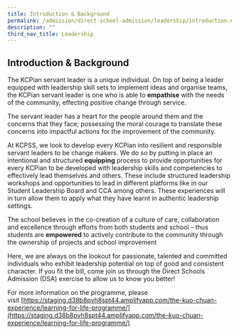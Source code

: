 ```yaml
---
title: Introduction & Background
permalink: /admission/direct-school-admission/leadership/introduction-n-background/
description: ""
third_nav_title: Leadership
---
```

## Introduction & Background

The KCPian servant leader is a unique individual. On top of being a leader equipped with leadership skill sets to implement ideas and organise teams, the KCPian servant leader is one who is able to **empathise** with the needs of the community, effecting positive change through service.

The servant leader has a heart for the people around them and the concerns that they face; possessing the moral courage to translate these concerns into impactful actions for the improvement of the community.

At KCPSS, we look to develop every KCPian into resilient and responsible servant leaders to be change makers. We do so by putting in place an intentional and structured **equipping** process to provide opportunities for every KCPian to be developed with leadership skills and competencies to effectively lead themselves and others. These include structured leadership workshops and opportunities to lead in different platforms like in our Student Leadership Board and CCA among others. These experiences will in turn allow them to apply what they have learnt in authentic leadership settings.

The school believes in the co-creation of a culture of care, collaboration and excellence through efforts from both students and school – thus students are **empowered** to actively contribute to the community through the ownership of projects and school improvement

Here, we are always on the lookout for passionate, talented and committed individuals who exhibit leadership potential on top of good and consistent character. If you fit the bill, come join us through the Direct Schools Admission (DSA) exercise to allow us to know you better!

For more information on the programme, please visit [https://staging.d38b8pvh8spt44.amplifyapp.com/the-kuo-chuan-experience/learning-for-life-programme/](https://staging.d38b8pvh8spt44.amplifyapp.com/the-kuo-chuan-experience/learning-for-life-programme/)